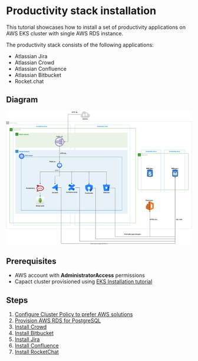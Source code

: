 # Productivity stack installation

This tutorial showcases how to install a set of productivity applications on AWS EKS cluster with single AWS RDS instance.

The productivity stack consists of the following applications:
- Atlassian Jira
- Atlassian Crowd
- Atlassian Confluence
- Atlassian Bitbucket
- Rocket.chat

## Diagram

![productivity-stack-diagram](./assets/productivity-stack-diagram.svg)

## Prerequisites

- AWS account with **AdministratorAccess** permissions
- Capact cluster provisioned using [EKS Installation tutorial](../eks-installation/README.md)

## Steps

1. [Configure Cluster Policy to prefer AWS solutions](./1-cluster-policy-configuration.md)
1. [Provision AWS RDS for PostgreSQL](./2-aws-rds-provisioning.md)
1. [Install Crowd](./3-crowd-installation.md)
1. [Install Bitbucket](./4-bitbucket-installation.md)
1. [Install Jira](./5-jira-installation.md)
1. [Install Confluence](./6-confluence-installation.md)
1. [Install RocketChat](./7-rocket-chat-installation.md)
